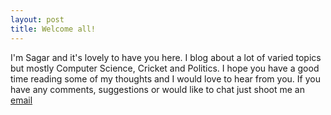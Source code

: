 ```yaml
---
layout: post
title: Welcome all!
---
```


I'm Sagar and it's lovely to have you here. I blog about a lot of varied topics but mostly Computer Science, Cricket and Politics. I hope you have a good time reading some of my thoughts and I would love to hear from you. If you have any comments, suggestions or would like to chat just shoot me an [email](mailto:sagar0327@gmail.com) 


